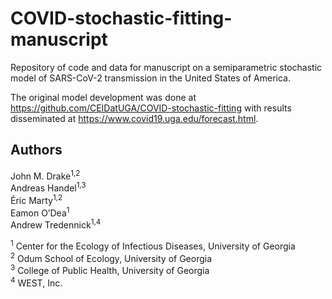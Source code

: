 # COVID-stochastic-fitting-manuscript

Repository of code and data for manuscript on a semiparametric stochastic model of SARS-CoV-2 transmission in the United States of America. 

The original model development was done at <https://github.com/CEIDatUGA/COVID-stochastic-fitting> with results disseminated at <https://www.covid19.uga.edu/forecast.html>.

## Authors
John M. Drake<sup>1,2</sup>  
Andreas Handel<sup>1,3</sup>   
Éric Marty<sup>1,2</sup>  
Eamon O’Dea<sup>1</sup>  
Andrew Tredennick<sup>1,4</sup> 

<sup>1</sup> Center for the Ecology of Infectious Diseases, University of Georgia  
<sup>2</sup> Odum School of Ecology, University of Georgia  
<sup>3</sup> College of Public Health, University of Georgia  
<sup>4</sup> WEST, Inc.  


